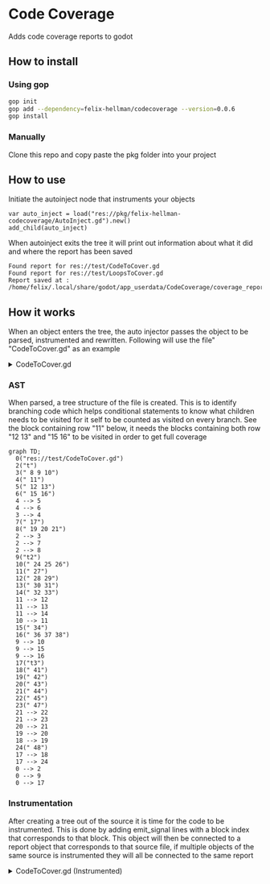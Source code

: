 # Code Coverage

Adds code coverage reports to godot

## How to install

### Using gop
```bash
gop init
gop add --dependency=felix-hellman/codecoverage --version=0.0.6
gop install
```


### Manually
Clone this repo and copy paste the pkg folder into your project

## How to use

Initiate the autoinject node that instruments your objects
```
var auto_inject = load("res://pkg/felix-hellman-codecoverage/AutoInject.gd").new()
add_child(auto_inject)
```

When autoinject exits the tree it will print out information about what it did and where the report has been saved
```
Found report for res://test/CodeToCover.gd
Found report for res://test/LoopsToCover.gd
Report saved at : /home/felix/.local/share/godot/app_userdata/CodeCoverage/coverage_report.json
```

## How it works
When an object enters the tree, the auto injector passes the object to be parsed, instrumented and rewritten.
Following will use the file" "CodeToCover.gd" as an example
<details><summary>CodeToCover.gd</summary>
<p>

```
extends Node

class_name CTC, "res://test/CodeToCover.gd"

var x = 123

func t(conditional : bool):
	var a = 1 + 1
	var b = 2 + 5
	a = b + 7
	if conditional:
		b = a - 14
		a = a * 2
	else:
		a = b - 14
		b = b * 2
	var c = a + b
	yield()
	a = a - a
	b = b - b
	return c

func t2(conditional: bool):
	var a = 1 + 1
	var b = 2 + 5
	a = b + 7
	match conditional:
		true:
			var d = 5
		false:
			var e = 7
		_:
			var f = 11
	var c = a + b
	yield()
	a = a - a
	b = b - b
	return c

func t3(conditional: bool):
	var a = 1
	if conditional:
		var b = 1
		if conditional:
			var c = 1
		else:
			var d = 5
	return a
```
</p>
</details>


### AST

When parsed, a tree structure of the file is created. This is to identify branching code which helps conditional statements to know what children needs to be visited for it self to be counted as visited on every branch. See the block containing row "11" below, it needs the blocks containing both row "12 13" and "15 16" to be visited in order to get full coverage
```mermaid
graph TD;
  0("res://test/CodeToCover.gd")
  2("t")
  3(" 8 9 10")
  4(" 11")
  5(" 12 13")
  6(" 15 16")
  4 --> 5
  4 --> 6
  3 --> 4
  7(" 17")
  8(" 19 20 21")
  2 --> 3
  2 --> 7
  2 --> 8
  9("t2")
  10(" 24 25 26")
  11(" 27")
  12(" 28 29")
  13(" 30 31")
  14(" 32 33")
  11 --> 12
  11 --> 13
  11 --> 14
  10 --> 11
  15(" 34")
  16(" 36 37 38")
  9 --> 10
  9 --> 15
  9 --> 16
  17("t3")
  18(" 41")
  19(" 42")
  20(" 43")
  21(" 44")
  22(" 45")
  23(" 47")
  21 --> 22
  21 --> 23
  20 --> 21
  19 --> 20
  18 --> 19
  24(" 48")
  17 --> 18
  17 --> 24
  0 --> 2
  0 --> 9
  0 --> 17
```

### Instrumentation
After creating a tree out of the source it is time for the code to be instrumented. This is done by adding emit_signal lines with a block index that corresponds to that block.
This object will then be connected to a report object that corresponds to that source file, if multiple objects of the same source is instrumented they will all be connected to the same report

<details><summary>CodeToCover.gd (Instrumented)</summary>
<p>

```
  
extends Node



var x = 123




signal register_visited
func t(conditional : bool):
	emit_signal("register_visited",1)
	var a = 1 + 1
	var b = 2 + 5
	a = b + 7
	if conditional:
		emit_signal("register_visited",3)
		b = a - 14
		a = a * 2
	else:
		emit_signal("register_visited",4)
		a = b - 14
		b = b * 2
	emit_signal("register_visited",5)
	var c = a + b
	yield()
	emit_signal("register_visited",6)
	a = a - a
	b = b - b
	return c
func t2(conditional: bool):
	emit_signal("register_visited",8)
	var a = 1 + 1
	var b = 2 + 5
	a = b + 7
	match conditional:
		true:
			emit_signal("register_visited",10)
			var d = 5
		false:
			emit_signal("register_visited",11)
			var e = 7
		_:
			emit_signal("register_visited",12)
			var f = 11
	emit_signal("register_visited",13)
	var c = a + b
	yield()
	emit_signal("register_visited",14)
	a = a - a
	b = b - b
	return c
func t3(conditional: bool):
	emit_signal("register_visited",16)
	var a = 1
	if conditional:
		emit_signal("register_visited",18)
		var b = 1
		if conditional:
			emit_signal("register_visited",20)
			var c = 1
		else:
			emit_signal("register_visited",21)
			var d = 5
	emit_signal("register_visited",22)
	return a
```
</p>
</details>
